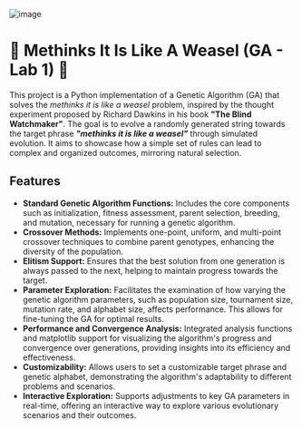 ![image](https://github.com/ReverseZoom2151/Genetic_Algorithms/assets/78236499/6e5ed71e-3867-4f7e-a9b7-a9abc1e11f23)

# 🧬 Methinks It Is Like A Weasel (GA - Lab 1) 🧬

This project is a Python implementation of a Genetic Algorithm (GA) that solves the _methinks it is like a weasel_ problem, inspired by the thought experiment proposed by Richard Dawkins in his book **"The Blind Watchmaker"**. The goal is to evolve a randomly generated string towards the target phrase ***"methinks it is like a weasel"*** through simulated evolution. It aims to showcase how a simple set of rules can lead to complex and organized outcomes, mirroring natural selection.

## Features

- **Standard Genetic Algorithm Functions:** Includes the core components such as initialization, fitness assessment, parent selection, breeding, and mutation, necessary for running a genetic algorithm.
- **Crossover Methods:** Implements one-point, uniform, and multi-point crossover techniques to combine parent genotypes, enhancing the diversity of the population.
- **Elitism Support:** Ensures that the best solution from one generation is always passed to the next, helping to maintain progress towards the target.
- **Parameter Exploration:** Facilitates the examination of how varying the genetic algorithm parameters, such as population size, tournament size, mutation rate, and alphabet size, affects performance. This allows for fine-tuning the GA for optimal results.
- **Performance and Convergence Analysis:** Integrated analysis functions and matplotlib support for visualizing the algorithm's progress and convergence over generations, providing insights into its efficiency and effectiveness.
- **Customizability:** Allows users to set a customizable target phrase and genetic alphabet, demonstrating the algorithm's adaptability to different problems and scenarios.
- **Interactive Exploration:** Supports adjustments to key GA parameters in real-time, offering an interactive way to explore various evolutionary scenarios and their outcomes.

